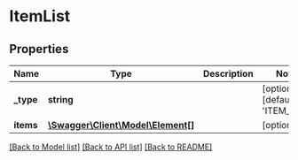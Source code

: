 # ItemList

## Properties
Name | Type | Description | Notes
------------ | ------------- | ------------- | -------------
**_type** | **string** |  | [optional] [default to 'ITEM_LIST']
**items** | [**\Swagger\Client\Model\Element[]**](Element.md) |  | [optional] 

[[Back to Model list]](../../README.md#documentation-for-models) [[Back to API list]](../../README.md#documentation-for-api-endpoints) [[Back to README]](../../README.md)

